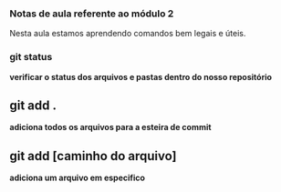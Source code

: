 ### Notas de aula referente ao módulo 2

Nesta aula estamos aprendendo comandos bem legais e úteis.

### git status
**verificar o status dos arquivos e pastas dentro do nosso repositório**

## git add .
**adiciona todos os arquivos para a esteira de commit**

## git add [caminho do arquivo]
**adiciona um arquivo em especifico**
